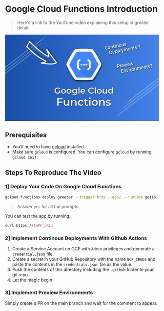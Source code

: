 # Google Cloud Functions Introduction

> Here's a link to the YouTube video explaining this setup in greater detail: 

[![Cloud Functions Introduction](./cloud-functions.png)](https://youtu.be/I0vJDmw6P4c)

## Prerequisites
 
- You'll need to have [gcloud](https://cloud.google.com/sdk/docs/installhttps://docs.docker.com/engine/install/) installed.
- Make sure `gcloud` is configured. You can configure `gcloud` by running `gcloud init`.

## Steps To Reproduce The Video

### 1] Deploy Your Code On Google Cloud Functions

```bash
gcloud functions deploy greeter --trigger-http --gen2 --runtime go116 --region us-east1 --entry-point=GreeterGet
```

> Answer `yes` for all the prompts.

You can test the app by running:

```bash
curl https://[APP_URL]
```

### 2] Implement Continous Deployments With Github Actions

1. Create a Service Account on GCP with `Admin` privileges and generate a `credential.json` file.
2. Create a secret in your GitHub Repository with the name `GCP_CREDS` and paste the contents in the `credentials.json` file as the value.
3. Push the contents of this directory including the `.github` folder to your git repo.
4. Let the magic begin

### 3] Implement Preview Environments

Simply create a PR on the main branch and wait for the comment to appear.
